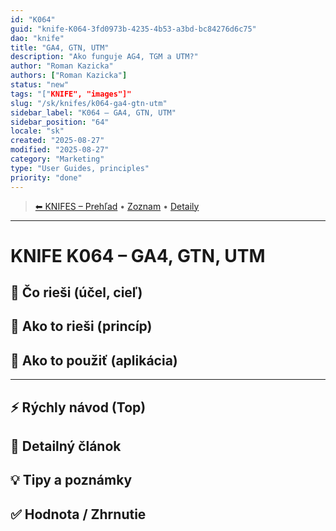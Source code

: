```yaml
---
id: "K064"
guid: "knife-K064-3fd0973b-4235-4b53-a3bd-bc84276d6c75"
dao: "knife"
title: "GA4, GTN, UTM"
description: "Ako funguje AG4, TGM a UTM?"
author: "Roman Kazicka"
authors: ["Roman Kazicka"]
status: "new"
tags: "["KNIFE", "images"]"
slug: "/sk/knifes/k064-ga4-gtn-utm"
sidebar_label: "K064 – GA4, GTN, UTM"
sidebar_position: "64"
locale: "sk"
created: "2025-08-27"
modified: "2025-08-27"
category: "Marketing"
type: "User Guides, principles"
priority: "done"
---
```

<!-- body:start -->

<!-- nav:knifes -->
> [⬅ KNIFES – Prehľad](../KNIFEsOverview.md) • [Zoznam](../KNIFE_Overview_List.md) • [Detaily](../KNIFE_Overview_Details.md)
---
# KNIFE K064 – GA4, GTN, UTM

## 🎯 Čo rieši (účel, cieľ)

## 🧩 Ako to rieši (princíp)

## 🧪 Ako to použiť (aplikácia)

---

## ⚡ Rýchly návod (Top)

## 📜 Detailný článok

## 💡 Tipy a poznámky

## ✅ Hodnota / Zhrnutie

